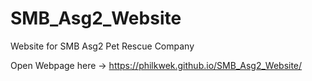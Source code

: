 # SMB_Asg2_Website
Website for SMB Asg2 Pet Rescue Company

Open Webpage here -> https://philkwek.github.io/SMB_Asg2_Website/


